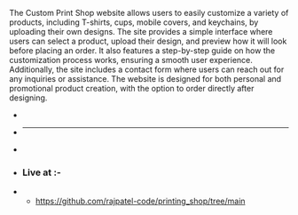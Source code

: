 The Custom Print Shop website allows users to easily customize a variety of products, including T-shirts, cups, mobile covers, and keychains, by uploading their own designs. The site provides a simple interface where users can select a product, upload their design, and preview how it will look before placing an order. It also features a step-by-step guide on how the customization process works, ensuring a smooth user experience. Additionally, the site includes a contact form where users can reach out for any inquiries or assistance. The website is designed for both personal and promotional product creation, with the option to order directly after designing.

+
+  ---
+
+ ### Live at :-
+ - https://github.com/rajpatel-code/printing_shop/tree/main
    
